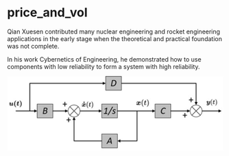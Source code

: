 # price_and_vol

Qian Xuesen contributed many nuclear engineering and rocket engineering applications in the early stage when the theoretical and practical foundation was not complete. 

In his work Cybernetics of Engineering, he demonstrated how to use components with low reliability to form a system with high reliability.

![img1](img1.png)
